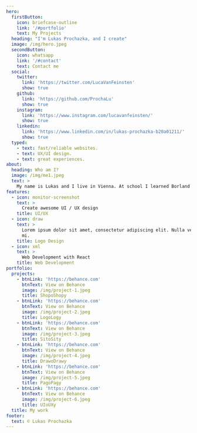 ```yaml
---
hero:
  firstButton:
    icon: briefcase-outline
    link: '/#portfolio'
    text: My Projects
  heading: "I'm Lukas Prochazka, and I create"
  image: /img/hero.jpeg
  secondButton:
    icon: whatsapp
    link: '/#contact'
    text: Contact me
  social:
    twitter:
      link: 'https://twitter.com/LucaVanFeinsten'
      show: true
    github:
      link: 'https://github.com/ProchaLu'
      show: true
    instagram:
      link: 'https://www.instagram.com/lucavanfeinsten/'
      show: true
    linkedin:
      link: 'https://www.linkedin.com/in/lukas-prochazka-b20a01211/'
      show: true
  typed:
    - text: fast/reliable websites.
    - text: UX/UI design.
    - text: great experiences.
about:
  heading: Who am I?
  image: /img/me1.jpeg
  text: >
    My name is Lukas and I live in Vienna. At school I learned Borland Pascal, Visual Basic and PHP, now I really learn to code @ UpLeveled.io
features:
  - icon: monitor-screenshot
    text: >
      Create awesome UI / UX design
    title: UI/UX
  - icon: draw
    text: >
      Lorem ipsum dolor sit amet, consectetur adipiscing elit. Nulla vel dapibus
      mi.
    title: Logo Design
  - icon: xml
    text: >
      Web Development with React
    title: Web Development
portfolio:
  projects:
    - btnLink: 'https://behance.com'
      btnText: View on Behance
      image: /img/project-1.jpeg
      title: ShopoShopy
    - btnLink: 'https://behance.com'
      btnText: View on Behance
      image: /img/project-2.jpeg
      title: LogoLogy
    - btnLink: 'https://behance.com'
      btnText: View on Behance
      image: /img/project-3.jpeg
      title: SitoSity
    - btnLink: 'https://behance.com'
      btnText: View on Behance
      image: /img/project-4.jpeg
      title: DrawoDrawy
    - btnLink: 'https://behance.com'
      btnText: View on Behance
      image: /img/project-5.jpeg
      title: PagoPagy
    - btnLink: 'https://behance.com'
      btnText: View on Behance
      image: /img/project-6.jpeg
      title: UIoUXy
  title: My work
footer:
  text: © Lukas Prochazka
---
```

